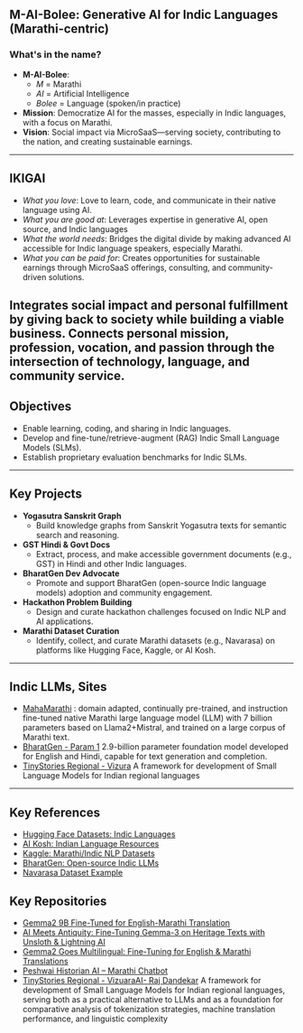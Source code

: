 ## M-AI-Bolee: Generative AI for Indic Languages (Marathi-centric)

### **What's in the name?**

- **M-AI-Bolee**:
    - *M* = Marathi
    - *AI* = Artificial Intelligence
    - *Bolee* = Language (spoken/in practice)
- **Mission**: Democratize AI for the masses, especially in Indic languages, with a focus on Marathi.
- **Vision**: Social impact via MicroSaaS—serving society, contributing to the nation, and creating sustainable earnings.

---
## **IKIGAI**
- *What you love*: Love to learn, code, and communicate in their native language using AI.
- *What you are good at*: Leverages expertise in generative AI, open source, and Indic languages
- *What the world needs*: Bridges the digital divide by making advanced AI accessible for Indic language speakers, especially Marathi.
- *What you can be paid for*: Creates opportunities for sustainable earnings through MicroSaaS offerings, consulting, and community-driven solutions.

Integrates social impact and personal fulfillment by giving back to society while building a viable business. Connects personal mission, profession, vocation, and passion through the intersection of technology, language, and community service.
---

## **Objectives**
- Enable learning, coding, and sharing in Indic languages.
- Develop and fine-tune/retrieve-augment (RAG) Indic Small Language Models (SLMs).
- Establish proprietary evaluation benchmarks for Indic SLMs.

---

## **Key Projects**
- **Yogasutra Sanskrit Graph**
    - Build knowledge graphs from Sanskrit Yogasutra texts for semantic search and reasoning.
- **GST Hindi \& Govt Docs**
    - Extract, process, and make accessible government documents (e.g., GST) in Hindi and other Indic languages.
- **BharatGen Dev Advocate**
    - Promote and support BharatGen (open-source Indic language models) adoption and community engagement.
- **Hackathon Problem Building**
    - Design and curate hackathon challenges focused on Indic NLP and AI applications.
- **Marathi Dataset Curation**
    - Identify, collect, and curate Marathi datasets (e.g., Navarasa) on platforms like Hugging Face, Kaggle, or AI Kosh.


---

## **Indic LLMs, Sites**
- [MahaMarathi](https://huggingface.co/marathi-llm/MahaMarathi-7B-v24.01-Base) : domain adapted, continually pre-trained, and instruction fine-tuned native Marathi large language model (LLM) with 7 billion parameters based on Llama2+Mistral, and trained on a large corpus of Marathi text.
- [BharatGen - Param 1](https://aikosh.indiaai.gov.in/home/models/details/bharatgen_param_1_indic_scale_bilingual_foundation_model.html) 2.9-billion parameter foundation model developed for English and Hindi, capable for text generation and completion. 
- [TinyStories Regional - Vizura](https://github.com/VizuaraAI/Tiny-Stories-Regional)  A framework for development of Small Language Models for Indian regional languages

---

## **Key References**
- [Hugging Face Datasets: Indic Languages](https://huggingface.co/datasets?language=marathi)
- [AI Kosh: Indian Language Resources](https://ai4bharat.org/resources)
- [Kaggle: Marathi/Indic NLP Datasets](https://www.kaggle.com/datasets?search=marathi)
- [BharatGen: Open-source Indic LLMs](https://github.com/ai4bharat/Indic-LLMs)
- [Navarasa Dataset Example](https://huggingface.co/datasets/navarasa)


## **Key Repositories**
- [Gemma2 9B Fine-Tuned for English-Marathi Translation](https://github.com/Devsam2898/Gemma2-Marathi)
- [AI Meets Antiquity: Fine-Tuning Gemma-3 on Heritage Texts with Unsloth & Lightning AI](https://pub.towardsai.net/ai-meets-antiquity-fine-tuning-gemma-3-on-heritage-texts-with-unsloth-lightning-ai-f28057f3200a)
- [Gemma2 Goes Multilingual: Fine-Tuning for English & Marathi Translations](https://medium.com/@storyteller-dev/gemma2-goes-multilingual-fine-tuning-for-english-marathi-translations-f190243a5bd7)
- [Peshwai Historian AI – Marathi Chatbot](https://github.com/Devsam2898/Gradio-Gemma3-Peshwa)
- [ TinyStories Regional - VizuaraAI- Raj Dandekar](https://github.com/VizuaraAI/Tiny-Stories-Regional) A framework for development of Small Language Models for Indian regional languages, serving both as a practical alternative to LLMs and as a foundation for comparative analysis of tokenization strategies, machine translation performance, and linguistic complexity